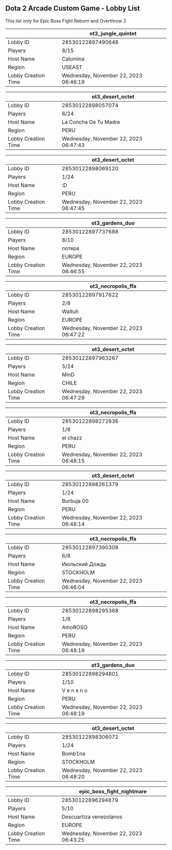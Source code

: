 ## Dota 2 Arcade Custom Game - Lobby List

This list only for Epic Boss Fight Reborn and Overthrow 3

|  | ot3_jungle_quintet |
| ------ | ------ |
| Lobby ID | 28530122897490648 |
| Players | 8/15 |
| Host Name | Calumina |
| Region | USEAST |
| Lobby Creation Time | Wednesday, November 22, 2023 06:46:19 |


|  | ot3_desert_octet |
| ------ | ------ |
| Lobby ID | 28530122898057074 |
| Players | 6/24 |
| Host Name | La Concha De Tu Madre |
| Region | PERU |
| Lobby Creation Time | Wednesday, November 22, 2023 06:47:43 |


|  | ot3_desert_octet |
| ------ | ------ |
| Lobby ID | 28530122898069120 |
| Players | 1/24 |
| Host Name | :D |
| Region | PERU |
| Lobby Creation Time | Wednesday, November 22, 2023 06:47:45 |


|  | ot3_gardens_duo |
| ------ | ------ |
| Lobby ID | 28530122897737688 |
| Players | 8/10 |
| Host Name | потеря |
| Region | EUROPE |
| Lobby Creation Time | Wednesday, November 22, 2023 06:46:55 |


|  | ot3_necropolis_ffa |
| ------ | ------ |
| Lobby ID | 28530122897917622 |
| Players | 2/8 |
| Host Name | Waltuh |
| Region | EUROPE |
| Lobby Creation Time | Wednesday, November 22, 2023 06:47:22 |


|  | ot3_desert_octet |
| ------ | ------ |
| Lobby ID | 28530122897963267 |
| Players | 5/24 |
| Host Name | MinD |
| Region | CHILE |
| Lobby Creation Time | Wednesday, November 22, 2023 06:47:29 |


|  | ot3_necropolis_ffa |
| ------ | ------ |
| Lobby ID | 28530122898272836 |
| Players | 1/8 |
| Host Name | el chazz |
| Region | PERU |
| Lobby Creation Time | Wednesday, November 22, 2023 06:48:15 |


|  | ot3_desert_octet |
| ------ | ------ |
| Lobby ID | 28530122898261379 |
| Players | 1/24 |
| Host Name | Burbuja 00 |
| Region | PERU |
| Lobby Creation Time | Wednesday, November 22, 2023 06:48:14 |


|  | ot3_necropolis_ffa |
| ------ | ------ |
| Lobby ID | 28530122897390308 |
| Players | 6/8 |
| Host Name | Июльский Дождь |
| Region | STOCKHOLM |
| Lobby Creation Time | Wednesday, November 22, 2023 06:46:04 |


|  | ot3_necropolis_ffa |
| ------ | ------ |
| Lobby ID | 28530122898295368 |
| Players | 1/8 |
| Host Name | AmoROSO |
| Region | PERU |
| Lobby Creation Time | Wednesday, November 22, 2023 06:48:19 |


|  | ot3_gardens_duo |
| ------ | ------ |
| Lobby ID | 28530122898294801 |
| Players | 1/10 |
| Host Name | V e n e n o |
| Region | PERU |
| Lobby Creation Time | Wednesday, November 22, 2023 06:48:19 |


|  | ot3_desert_octet |
| ------ | ------ |
| Lobby ID | 28530122898306072 |
| Players | 1/24 |
| Host Name | Bomb1na |
| Region | STOCKHOLM |
| Lobby Creation Time | Wednesday, November 22, 2023 06:48:20 |


|  | epic_boss_fight_nightmare |
| ------ | ------ |
| Lobby ID | 28530122896294879 |
| Players | 5/10 |
| Host Name | Descuartiza venezolanos |
| Region | EUROPE |
| Lobby Creation Time | Wednesday, November 22, 2023 06:43:25 |


